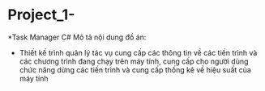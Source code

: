 # Project_1-
*Task Manager C#
Mô tả nội dung đồ án:
- Thiết kế trình quản lý tác vụ cung cấp các thông tin về các tiến trình và các chương trình đang chạy trên máy tính,
cung cấp cho người dùng chức năng dừng các tiến trình và cung cấp thống kê về hiệu suất của máy tính

